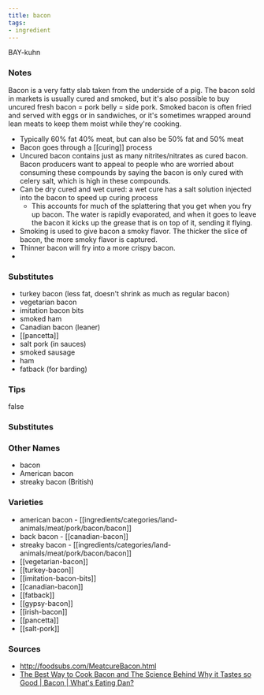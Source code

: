 ```yaml
---
title: bacon
tags:
- ingredient
---
```

BAY-kuhn

### Notes
Bacon is a very fatty slab taken from the underside of a pig. The bacon sold in markets is usually cured and smoked, but it's also possible to buy uncured fresh bacon = pork belly = side pork. Smoked bacon is often fried and served with eggs or in sandwiches, or it's sometimes wrapped around lean meats to keep them moist while they're cooking.

* Typically 60% fat 40% meat, but can also be 50% fat and 50% meat
* Bacon goes through a [[curing]] process
* Uncured bacon contains just as many nitrites/nitrates as cured bacon. Bacon producers want to appeal to people who are worried about consuming these compounds by saying the bacon is only cured with celery salt, which is high in these compounds.
* Can be dry cured and wet cured: a wet cure has a salt solution injected into the bacon to speed up curing process
	* This accounts for much of the splattering that you get when you fry up bacon. The water is rapidly evaporated, and when it goes to leave the bacon it kicks up the grease that is on top of it, sending it flying.
* Smoking is used to give bacon a smoky flavor. The thicker the slice of bacon, the more smoky flavor is captured.
* Thinner bacon will fry into a more crispy bacon.
*  

### Substitutes
* turkey bacon (less fat, doesn't shrink as much as regular bacon)
* vegetarian bacon
* imitation bacon bits
* smoked ham
* Canadian bacon (leaner)
* [[pancetta]]
* salt pork (in sauces)
* smoked sausage
* ham
* fatback (for barding)

### Tips
false

### Substitutes


### Other Names

* bacon
* American bacon
* streaky bacon (British)

### Varieties

* american bacon - [[ingredients/categories/land-animals/meat/pork/bacon/bacon]]
* back bacon - [[canadian-bacon]]
* streaky bacon - [[ingredients/categories/land-animals/meat/pork/bacon/bacon]]
* [[vegetarian-bacon]]
* [[turkey-bacon]]
* [[imitation-bacon-bits]]
* [[canadian-bacon]]
* [[fatback]]
* [[gypsy-bacon]]
* [[irish-bacon]]
* [[pancetta]]
* [[salt-pork]]

### Sources
* http://foodsubs.com/MeatcureBacon.html
* [The Best Way to Cook Bacon and The Science Behind Why it Tastes so Good | Bacon | What's Eating Dan?](youtube.com/watch?v=Vkgu06F_Rr8)